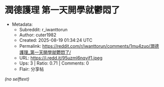 # 潤德護理 第一天開學就鬱悶了

- Metadata:
  - Subreddit: r_iwanttorun
  - Author: cuter1982
  - Created: 2025-08-19 01:34:24 UTC
  - Permalink: https://reddit.com/r/iwanttorun/comments/1mu4zuo/潤德護理_第一天開學就鬱悶了/
  - URL: https://i.redd.it/95uzml6nqvjf1.jpeg
  - Ups: 3 | Ratio: 0.71 | Comments: 0
  - Flair: 分享帖

_(no selftext)_
